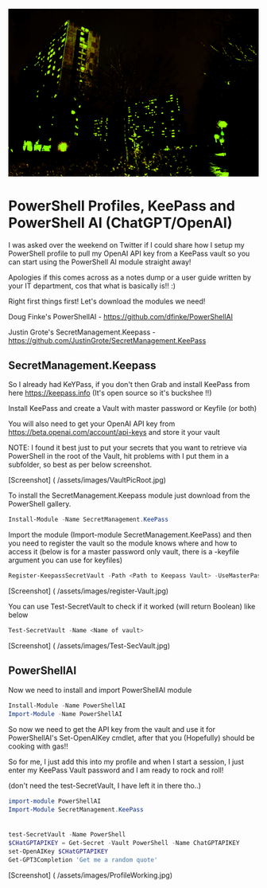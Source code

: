 ![Screenshot]( /assets/images/Hill_Night.png)

# PowerShell Profiles, KeePass and PowerShell AI (ChatGPT/OpenAI)

I was asked over the weekend on Twitter if I could share how I setup my PowerShell profile to pull my OpenAI API key from a KeePass vault so you can start using the PowerShell AI module straight away!

Apologies if this comes across as a notes dump or a user guide written by your IT department, cos that what is basically is!! :)

Right first things first! Let's download the modules we need!

Doug Finke's PowerShellAI - https://github.com/dfinke/PowerShellAI

Justin Grote's SecretManagement.Keepass - https://github.com/JustinGrote/SecretManagement.KeePass

## SecretManagement.Keepass

So I already had KeYPass, if you don't then Grab and install KeePass from here https://keepass.info (It's open source so it's buckshee !!)

Install KeePass and create a Vault with master password or Keyfile (or both)

You will also need to get your OpenAI API key from https://beta.openai.com/account/api-keys and store it your vault 

NOTE: I found it best just to put your secrets that you want to retrieve via PowerShell in the root of the Vault, hit problems with I put them in a subfolder, so best as per below screenshot.

[Screenshot] ( /assets/images/VaultPicRoot.jpg)

To install the SecretManagement.Keepass module just download from the PowerShell gallery. 

```powershell
Install-Module -Name SecretManagement.KeePass
```

Import the module (Import-module SecretManagement.KeePass) and then you need to register the vault so the module knows where and how to access it (below is for a master password only vault, there is a -keyfile argument you can use for keyfiles)

```powershell
Register-KeepassSecretVault -Path <Path to Keepass Vault> -UseMasterPassword
```

[Screenshot] ( /assets/images/register-Vault.jpg)

You can use Test-SecretVault to check if it worked (will return Boolean) like below

```powershell
Test-SecretVault -Name <Name of vault>
```

[Screenshot] ( /assets/images/Test-SecVault.jpg)

## PowerShellAI

Now we need to install and import PowerShellAI module

```powershell
Install-Module -Name PowerShellAI 
Import-Module -Name PowerShellAI
```

So now we need to get the API key from the vault and use it for PowerShellAI's Set-OpenAIKey cmdlet, after that you (Hopefully) should be cooking with gas!!

So for me, I just add this into my profile and when I start a session, I just enter my KeePass Vault password and I am ready to rock and roll!

(don't need the test-SecretVault, I have left it in there tho..)

```powershell
import-module PowerShellAI
Import-Module SecretManagement.KeePass


test-SecretVault -Name PowerShell
$CHatGPTAPIKEY = Get-Secret -Vault PowerShell -Name ChatGPTAPIKEY
set-OpenAIKey $CHatGPTAPIKEY
Get-GPT3Completion 'Get me a random quote'
```

[Screenshot] ( /assets/images/ProfileWorking.jpg)
